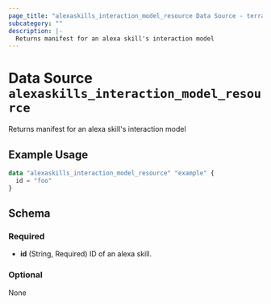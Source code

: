 ```yaml
---
page_title: "alexaskills_interaction_model_resource Data Source - terraform-provider-alexaskills"
subcategory: ""
description: |-
  Returns manifest for an alexa skill's interaction model
---
```


# Data Source `alexaskills_interaction_model_resource`

Returns manifest for an alexa skill's interaction model

## Example Usage

```terraform
data "alexaskills_interaction_model_resource" "example" {
  id = "foo"
}
```

## Schema

### Required

- **id** (String, Required) ID of an alexa skill.

### Optional

None